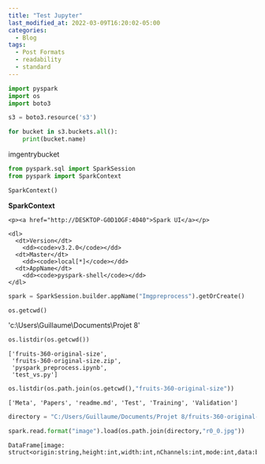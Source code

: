 ```yaml
---
title: "Test Jupyter"
last_modified_at: 2022-03-09T16:20:02-05:00
categories:
  - Blog
tags:
  - Post Formats
  - readability
  - standard
---
```


```python
import pyspark
import os
import boto3
```


```python
s3 = boto3.resource('s3')
```


```python
for bucket in s3.buckets.all():
    print(bucket.name)
```

imgentrybucket
    

```python
from pyspark.sql import SparkSession
from pyspark import SparkContext
```


```python
SparkContext() 
```





<div>
    <p><b>SparkContext</b></p>

    <p><a href="http://DESKTOP-G0D1OGF:4040">Spark UI</a></p>

    <dl>
      <dt>Version</dt>
        <dd><code>v3.2.0</code></dd>
      <dt>Master</dt>
        <dd><code>local[*]</code></dd>
      <dt>AppName</dt>
        <dd><code>pyspark-shell</code></dd>
    </dl>
</div>





```python
spark = SparkSession.builder.appName("Imgpreprocess").getOrCreate()
```


```python
os.getcwd()
```



'c:\\Users\\Guillaume\\Documents\\Projet 8'




```python
os.listdir(os.getcwd())
```




    ['fruits-360-original-size',
     'fruits-360-original-size.zip',
     'pyspark_preprocess.ipynb',
     'test_vs.py']




```python
os.listdir(os.path.join(os.getcwd(),"fruits-360-original-size"))
```




    ['Meta', 'Papers', 'readme.md', 'Test', 'Training', 'Validation']




```python
directory = "C:/Users/Guillaume/Documents/Projet 8/fruits-360-original-size/Training/eggplant_violet_1"
```


```python
spark.read.format("image").load(os.path.join(directory,"r0_0.jpg"))
```




    DataFrame[image: struct<origin:string,height:int,width:int,nChannels:int,mode:int,data:binary>]




```python

```
